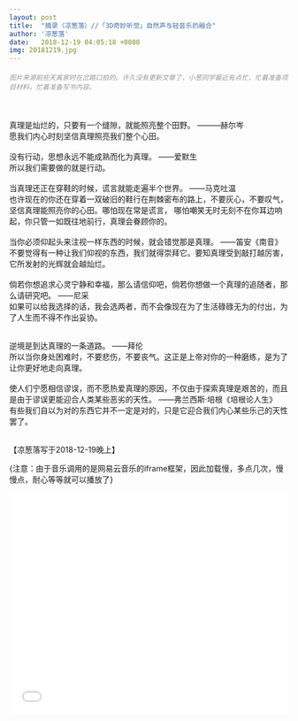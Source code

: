 ```yaml
---
layout: post
title:  "摘录（凉葱落）//「3D奇妙听觉」自然声与轻音乐的融合"
author: '凉葱落'
date:   2018-12-19 04:05:18 +0800
img: 20181219.jpg
---
```

<h5 style="color:#999; font-size:12px;font-weight:300">图片来源前些天离家时在岔路口拍的。许久没有更新文章了，小葱同学最近有点忙，忙着准备项目材料，忙着准备写书内容。</h5>
<br>


真理是灿烂的，只要有一个缝隙，就能照亮整个田野。 ———赫尔岑<br>
愿我们内心时刻坚信真理照亮我们整个心田。<br>
<br>
没有行动，思想永远不能成熟而化为真理。  ——爱默生<br>
所以我们需要做的就是行动。<br>
<br>
当真理还正在穿鞋的时候，谎言就能走遍半个世界。 ——马克吐温<br>
也许现在的你还在穿着一双破旧的鞋行在荆棘密布的路上，不要灰心，不要叹气，坚信真理能照亮你的心田。哪怕现在常是谎言，
哪怕嘲笑无时无刻不在你耳边响起，你只管一如既往地前行，真理会眷顾你的。<br>
<br>
当你必须仰起头来注视一样东西的时候，就会错觉那是真理。 ——笛安《南音》<br>
不要觉得有一种让我们仰视的东西，我们就得崇拜它。要知真理受到敲打越厉害，它所发射的光辉就会越灿烂。<br>
<br>
倘若你想追求心灵宁静和幸福，那么请信仰吧，倘若你想做一个真理的追随者，那么请研究吧。 ——尼采<br>
如果可以给我选择的话，我会选两者，而不会像现在为了生活碌碌无为的付出，为了人生而不得不作出妥协。<br>
<br>

逆境是到达真理的一条道路。 ——拜伦<br>
所以当你身处困难时，不要悲伤，不要丧气。这正是上帝对你的一种磨练，是为了让你更好地走向真理。<br>
<br>
使人们宁愿相信谬误，而不愿热爱真理的原因，不仅由于探索真理是艰苦的，而且是由于谬误更能迎合人类某些恶劣的天性。 ——弗兰西斯·培根《培根论人生》<br>
有些我们自以为对的东西它并不一定是对的，只是它迎合我们内心某些乐己的天性罢了。<br>
<br>



【凉葱落写于2018-12-19晚上】<br>

{注意：由于音乐调用的是网易云音乐的iframe框架，因此加载慢，多点几次，慢慢点，耐心等等就可以播放了}
<iframe frameborder="0" src="//music.163.com/outchain/player?type=1&id=3315233&auto=1&height=430" allowfullscreen style="width:100%;height:400px"></iframe>
